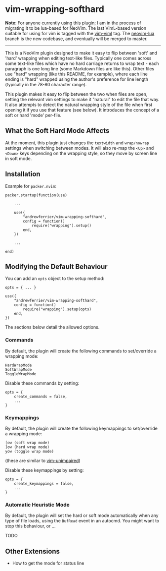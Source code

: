 # vim-wrapping-softhard

**Note**: For anyone currently using this plugin; I am in the process of migrating
it to be lua-based for NeoVim. The last VimL-based version suitable for using for
vim is tagged with the [vim-viml](https://github.com/andrewferrier/vim-wrapping-softhard/releases/tag/vim-viml)
tag. The [neovim-lua](https://github.com/andrewferrier/vim-wrapping-softhard/tree/neovim-lua)
branch is the new codebase, and eventually will be merged to master.

---

This is a NeoVim plugin designed to make it easy to flip between 'soft' and
'hard' wrapping when editing text-like files. Typically one comes across some
text-like files which have no hard carriage returns to wrap text - each
paragraph is one long line (some Markdown files are like this). Other files use
"hard" wrapping (like this README, for example), where each line ending is
"hard" wrapped using the author's preference for line length (typically in the
78-80 character range).

This plugin makes it easy to flip between the two when files are open,
setting the relevant vim settings to make it "natural" to edit the file that
way. It also attempts to detect the natural wrapping style of the file when
first opening it if you use that feature (see below). It introduces the concept
of a soft or hard 'mode' per-file.

## What the Soft Hard Mode Affects

At the moment, this plugin just changes the `textwidth` and `wrap/nowrap`
settings when switching between modes. It will also re-map the `<Up>` and
`<Down>` keys depending on the wrapping style, so they move by screen line in
soft mode.

## Installation

Example for `packer.nvim`:

    packer.startup(function(use)

        ...

        use({
            "andrewferrier/vim-wrapping-softhard",
            config = function()
                require("wrapping").setup()
            end,
        })

        ...

    end)

## Modifying the Default Behaviour

You can add an `opts` object to the setup method:

    opts = { ... }

    use({
        "andrewferrier/vim-wrapping-softhard",
        config = function()
            require("wrapping").setup(opts)
        end,
    })

The sections below detail the allowed options.

### Commands

By default, the plugin will create the following commands to set/override a
wrapping mode:

    HardWrapMode
    SoftWrapMode
    ToggleWrapMode

Disable these commands by setting:

    opts = {
        create_commands = false,
        ...
    }

### Keymappings

By default, the plugin will create the following keymappings to set/override a
wrapping mode:

    [ow (soft wrap mode)
    ]ow (hard wrap mode)
    yow (toggle wrap mode)

(these are similar to [vim-unimpaired](https://github.com/tpope/vim-unimpaired))

Disable these keymappings by setting:

    opts = {
        create_keymappings = false,
        ...
    }

### Automatic Heuristic Mode

By default, the plugin will set the hard or soft mode automatically when any
type of file loads, using the `BufRead` event in an autocmd. You might want to
stop this behaviour, or ...

TODO

## Other Extensions

* How to get the mode for status line
